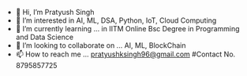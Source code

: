 - 👋 Hi, I’m Pratyush Singh
- 👀 I’m interested in AI, ML, DSA, Python, IoT, Cloud Computing
- 🌱 I’m currently learning ... in IITM Online Bsc Degree in Programming and Data Science
- 💞️ I’m looking to collaborate on ... AI, ML, BlockChain 
- 📫 How to reach me ... pratyushksingh96@gmail.com #Contact No. 8795857725

<!---
pratyush-singh-08/pratyush-singh-08 is a ✨ special ✨ repository because its `README.md` (this file) appears on your GitHub profile.
You can click the Preview link to take a look at your changes.
--->
